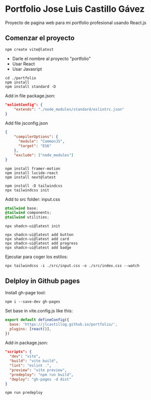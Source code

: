 # Portfolio Jose Luis Castillo Gávez

Proyecto de pagina web para mi portfolio profesional usando React.js

## Comenzar el proyecto

```console
npm create vite@latest
```

- Darle el nombre al proyecto "portfolio"
- Usar React
- Usar Javasript
  
```console
cd ./portfolio
npm install
npm install standard -D
```

Add in file package.json:

```json
"eslintConfig": {
    "extends": "./node_modules/standard/eslintrc.json"
}
```

Add file jsconfig.json

```json
{
    "compilerOptions": {
      "module": "CommonJS",
      "target": "ES6"
    },
    "exclude": ["node_modules"]
}
```

```Consolse
npm install framer-motion
npm install lucide-react
npm install next@latest

npm install -D tailwindcss
npx tailwindcss init
```

Add to src folder: input.css

```css
@tailwind base;
@tailwind components;
@tailwind utilities;
```

```Console
npx shadcn-ui@latest init

npx shadcn-ui@latest add button
npx shadcn-ui@latest add card
npx shadcn-ui@latest add progress
npx shadcn-ui@latest add badge
```

Ejecutar para coger los estilos:

```Console
npx tailwindcss -i ./src/input.css -o ./src/index.css --watch
```

## Delploy in Github pages

Install gh-page tool:

```Console
npm i --save-dev gh-pages
```

Set base in vite.config.js like this:

```js
export default defineConfig({
  base: 'https://jlcastillog.github.io/portfolio/',
  plugins: [react()],
})
```

Add in package.json:
```json
"scripts": {
  "dev": "vite",
  "build": "vite build",
  "lint": "eslint .",
  "preview": "vite preview",
  "predeploy": "npm run build",
  "deploy": "gh-pages -d dist"
}
```

```Console
npm run predeploy
```








